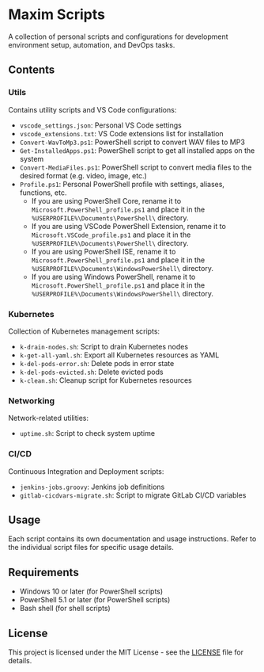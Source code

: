 # Maxim Scripts

A collection of personal scripts and configurations for development environment setup, automation, and DevOps tasks.

## Contents

### Utils
Contains utility scripts and VS Code configurations:
- `vscode_settings.json`: Personal VS Code settings
- `vscode_extensions.txt`: VS Code extensions list for installation
- `Convert-WavToMp3.ps1`: PowerShell script to convert WAV files to MP3
- `Get-InstalledApps.ps1`: PowerShell script to get all installed apps on the system
- `Convert-MediaFiles.ps1`: PowerShell script to convert media files to the desired format (e.g. video, image, etc.)
- `Profile.ps1`: Personal PowerShell profile with settings, aliases, functions, etc.
  - If you are using PowerShell Core, rename it to `Microsoft.PowerShell_profile.ps1` and place it in the `%USERPROFILE%\Documents\PowerShell\` directory.
  - If you are using VSCode PowerShell Extension, rename it to `Microsoft.VSCode_profile.ps1` and place it in the `%USERPROFILE%\Documents\PowerShell\` directory.
  - If you are using PowerShell ISE, rename it to `Microsoft.PowerShell_profile.ps1` and place it in the `%USERPROFILE%\Documents\WindowsPowerShell\` directory.
  - If you are using Windows PowerShell, rename it to `Microsoft.PowerShell_profile.ps1` and place it in the `%USERPROFILE%\Documents\WindowsPowerShell\` directory.

### Kubernetes
Collection of Kubernetes management scripts:
- `k-drain-nodes.sh`: Script to drain Kubernetes nodes
- `k-get-all-yaml.sh`: Export all Kubernetes resources as YAML
- `k-del-pods-error.sh`: Delete pods in error state
- `k-del-pods-evicted.sh`: Delete evicted pods
- `k-clean.sh`: Cleanup script for Kubernetes resources

### Networking
Network-related utilities:
- `uptime.sh`: Script to check system uptime

### CI/CD
Continuous Integration and Deployment scripts:
- `jenkins-jobs.groovy`: Jenkins job definitions
- `gitlab-cicdvars-migrate.sh`: Script to migrate GitLab CI/CD variables

## Usage
Each script contains its own documentation and usage instructions. Refer to the individual script files for specific usage details.

## Requirements
- Windows 10 or later (for PowerShell scripts)
- PowerShell 5.1 or later (for PowerShell scripts)
- Bash shell (for shell scripts)

## License
This project is licensed under the MIT License - see the [LICENSE](LICENSE) file for details.
